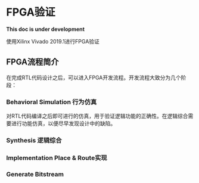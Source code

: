 # FPGA验证

**This doc is under development**

使用Xilinx Vivado 2019.1进行FPGA验证

## FPGA流程简介

在完成RTL代码设计之后，可以进入FPGA开发流程。开发流程大致分为几个阶段：

### Behavioral Simulation 行为仿真

对RTL代码编译之后即可进行的仿真，用于验证逻辑功能的正确性。在逻辑综合需要进行功能仿真，以便尽早发现设计中的缺陷。

### Synthesis 逻辑综合

### Implementation Place & Route实现

### Generate Bitstream
